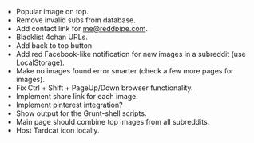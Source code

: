 * Popular image on top.
* Remove invalid subs from database.
* Add contact link for me@reddpipe.com.
* Blacklist 4chan URLs.
* Add back to top button
* Add red Facebook-like notification for new images in a subreddit (use
  LocalStorage).
* Make no images found error smarter (check a few more pages for images).
* Fix Ctrl + Shift + PageUp/Down browser functionality.
* Implement share link for each image.
* Implement pinterest integration?
* Show output for the Grunt-shell scripts.
* Main page should combine top images from all subreddits.
* Host Tardcat icon locally.
